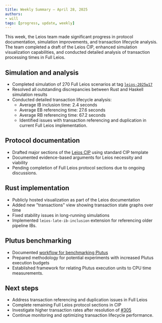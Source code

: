 ```yaml
---
title: Weekly Summary – April 28, 2025
authors:
- will
tags: [progress, update, weekly]
---
```


This week, the Leios team made significant progress in protocol documentation, simulation improvements, and transaction lifecycle analysis. The team completed a draft of the Leios CIP, enhanced simulation visualization capabilities, and conducted detailed analysis of transaction processing times in Full Leios.

## Simulation and analysis

- Completed simulation of 270 Full Leios scenarios at tag [`leios-2025w17`](https://github.com/input-output-hk/ouroboros-leios/releases/tag/leios-2025w17)
- Resolved all outstanding discrepancies between Rust and Haskell simulation results
- Conducted detailed transaction lifecycle analysis:
  - Average IB inclusion time: 2.4 seconds
  - Average EB referencing time: 27.6 seconds
  - Average RB referencing time: 67.2 seconds
  - Identified issues with transaction referencing and duplication in current Full Leios implementation.

## Protocol documentation

- Drafted major sections of the [Leios CIP](https://github.com/input-output-hk/ouroboros-leios/blob/main/docs/cip/README.md) using standard CIP template
- Documented evidence-based arguments for Leios necessity and viability
- Pending completion of Full Leios protocol sections due to ongoing discussions.

## Rust implementation

- Publicly hosted visualization as part of the Leios documentation
- Added new "transactions" view showing transaction state graphs over time
- Fixed stability issues in long-running simulations
- Implemented `leios-late-ib-inclusion` extension for referencing older pipeline IBs.

## Plutus benchmarking

- Documented [workflow for benchmarking Plutus](https://github.com/IntersectMBO/plutus/blob/master/plutus-core/cost-model/CostModelGeneration.md)
- Prepared methodology for potential experiments with increased Plutus execution budgets
- Established framework for relating Plutus execution units to CPU time measurements.

## Next steps

- Address transaction referencing and duplication issues in Full Leios
- Complete remaining Full Leios protocol sections in CIP
- Investigate higher transaction rates after resolution of [#305](https://github.com/input-output-hk/ouroboros-leios/issues/305)
- Continue monitoring and optimizing transaction lifecycle performance.
